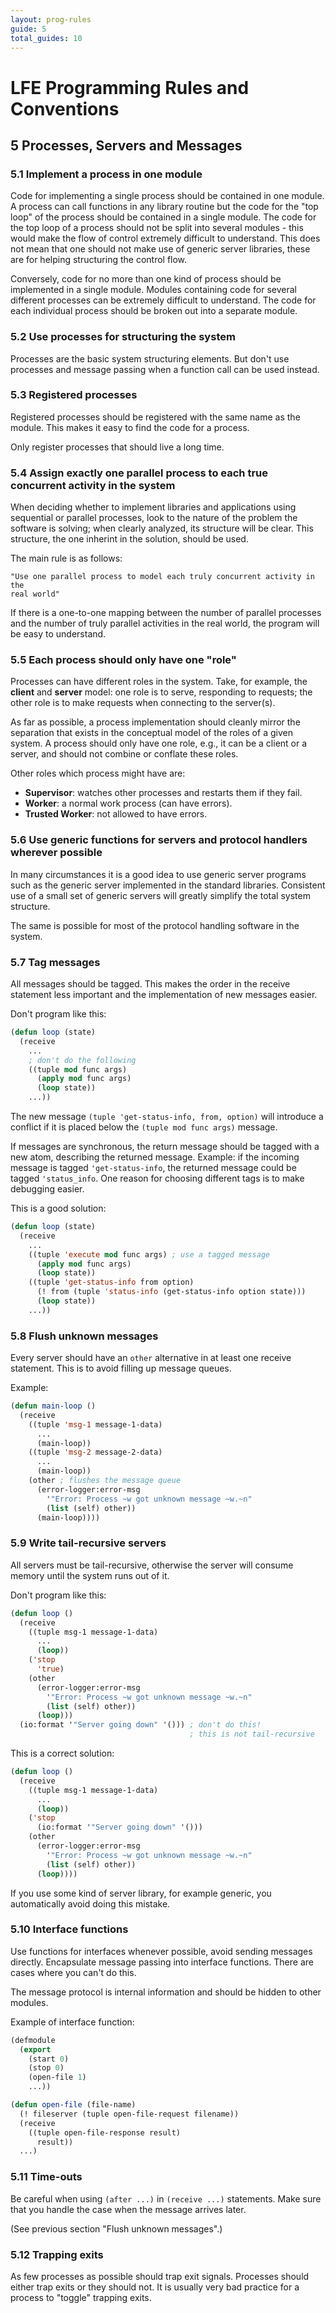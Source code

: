 ```yaml
---
layout: prog-rules
guide: 5
total_guides: 10
---
```

# LFE Programming Rules and Conventions

## 5 Processes, Servers and Messages

### 5.1 Implement a process in one module

Code for implementing a single process should be contained in one module. A
process can call functions in any library routine but the code for the "top
loop" of the process should be contained in a single module. The code for
the top loop of a process should not be split into several modules - this
would make the flow of control extremely difficult to understand. This does
not mean that one should not make use of generic server libraries, these are
for helping structuring the control flow.

Conversely, code for no more than one kind of process should be implemented
in a single module. Modules containing code for several different processes
can be extremely difficult to understand. The code for each individual
process should be broken out into a separate module.

### 5.2 Use processes for structuring the system

Processes are the basic system structuring elements. But don't use processes
and message passing when a function call can be used instead.

### 5.3 Registered processes

Registered processes should be registered with the same name as the module.
This makes it easy to find the code for a process.

Only register processes that should live a long time.

### 5.4 Assign exactly one parallel process to each true concurrent activity in the system

When deciding whether to implement libraries and applications using
sequential or parallel processes, look to the nature of the problem  the
software is solving; when clearly analyzed, its structure will be clear.
This structure, the one inherint in the solution, should be used.

The main rule is as follows:

    "Use one parallel process to model each truly concurrent activity in the
    real world"

If there is a one-to-one mapping between the number of parallel processes
and the number of truly parallel activities in the real world, the program
will be easy to understand.

### 5.5 Each process should only have one "role"

Processes can have different roles in the system. Take, for example, the
**client** and **server** model: one role is to serve, responding to
requests; the other role is to make requests when connecting to the
server(s).

As far as possible, a process implementation should cleanly mirror the
separation that exists in the conceptual model of the roles of a given
system. A process should only have one role, e.g., it can be a client or a
server, and should not combine or conflate these roles.

Other roles which process might have are:

* **Supervisor**: watches other processes and restarts them if they fail.
* **Worker**: a normal work process (can have errors).
* **Trusted Worker**: not allowed to have errors.

### 5.6 Use generic functions for servers and protocol handlers wherever possible

In many circumstances it is a good idea to use generic server programs such
as the generic server implemented in the standard libraries. Consistent use
of a small set of generic servers will greatly simplify the total system
structure.

The same is possible for most of the protocol handling software in the
system.

### 5.7 Tag messages

All messages should be tagged. This makes the order in the receive statement
less important and the implementation of new messages easier.

Don't program like this:

```cl
(defun loop (state)
  (receive
    ...
    ; don't do the following
    ((tuple mod func args)
      (apply mod func args)
      (loop state))
    ...))
```

The new message ``(tuple 'get-status-info, from, option)`` will introduce a
conflict if it is placed below the ``(tuple mod func args)`` message.

If messages are synchronous, the return message should be tagged with a new
atom, describing the returned message. Example: if the incoming message is
tagged ``'get-status-info``, the returned message could be tagged
``'status_info``. One reason for choosing different tags is to make
debugging easier.

This is a good solution:

```cl
(defun loop (state)
  (receive
    ...
    ((tuple 'execute mod func args) ; use a tagged message
      (apply mod func args)
      (loop state))
    ((tuple 'get-status-info from option)
      (! from (tuple 'status-info (get-status-info option state)))
      (loop state))
    ...))
```

### 5.8 Flush unknown messages

Every server should have an ``other`` alternative in at least one receive
statement. This is to avoid filling up message queues.

Example:

```cl
(defun main-loop ()
  (receive
    ((tuple 'msg-1 message-1-data)
      ...
      (main-loop))
    ((tuple 'msg-2 message-2-data)
      ...
      (main-loop))
    (other ; flushes the message queue
      (error-logger:error-msg
        '"Error: Process ~w got unknown message ~w.~n"
        (list (self) other))
      (main-loop))))
```

### 5.9 Write tail-recursive servers

All servers must be tail-recursive, otherwise the server will consume memory
until the system runs out of it.

Don't program like this:

```cl
(defun loop ()
  (receive
    ((tuple msg-1 message-1-data)
      ...
      (loop))
    ('stop
      'true)
    (other
      (error-logger:error-msg
        '"Error: Process ~w got unknown message ~w.~n"
        (list (self) other))
      (loop)))
  (io:format '"Server going down" '())) ; don't do this!
                                        ; this is not tail-recursive
```

This is a correct solution:

```cl
(defun loop ()
  (receive
    ((tuple msg-1 message-1-data)
      ...
      (loop))
    ('stop
      (io:format '"Server going down" '()))
    (other
      (error-logger:error-msg
        '"Error: Process ~w got unknown message ~w.~n"
        (list (self) other))
      (loop))))
```

If you use some kind of server library, for example generic, you
automatically avoid doing this mistake.

### 5.10 Interface functions

Use functions for interfaces whenever possible, avoid sending messages
directly. Encapsulate message passing into interface functions. There are
cases where you can't do this.

The message protocol is internal information and should be hidden to other
modules.

Example of interface function:

```cl
(defmodule
  (export
    (start 0)
    (stop 0)
    (open-file 1)
    ...))

(defun open-file (file-name)
  (! fileserver (tuple open-file-request filename))
  (receive
    ((tuple open-file-response result)
      result))
  ...)
```

### 5.11 Time-outs

Be careful when using ``(after ...)`` in ``(receive ...)`` statements. Make
sure that you handle the case when the message arrives later.

(See previous section "Flush unknown messages".)

### 5.12 Trapping exits

As few processes as possible should trap exit signals. Processes should
either trap exits or they should not. It is usually very bad practice for a
process to "toggle" trapping exits.
